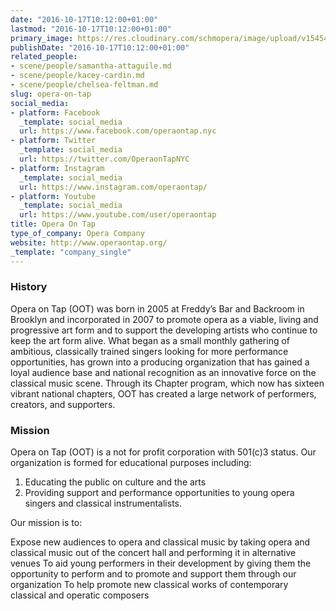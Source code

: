 ```yaml
---
date: "2016-10-17T10:12:00+01:00"
lastmod: "2016-10-17T10:12:00+01:00"
primary_image: https://res.cloudinary.com/schmopera/image/upload/v1545409169/media/webhook-uploads/1476695523590/7b44IFNo.jpg.jpg
publishDate: "2016-10-17T10:12:00+01:00"
related_people:
- scene/people/samantha-attaguile.md
- scene/people/kacey-cardin.md
- scene/people/chelsea-feltman.md
slug: opera-on-tap
social_media:
- platform: Facebook
  _template: social_media
  url: https://www.facebook.com/operaontap.nyc
- platform: Twitter
  _template: social_media
  url: https://twitter.com/OperaonTapNYC
- platform: Instagram
  _template: social_media
  url: https://www.instagram.com/operaontap/
- platform: Youtube
  _template: social_media
  url: https://www.youtube.com/user/operaontap
title: Opera On Tap
type_of_company: Opera Company
website: http://www.operaontap.org/
_template: "company_single"
---
```


### History

Opera on Tap (OOT) was born in 2005 at Freddy’s Bar and Backroom in Brooklyn and incorporated in 2007 to promote opera as a viable, living and progressive art form and to support the developing artists who continue to keep the art form alive. What began as a small monthly gathering of ambitious, classically trained singers looking for more performance opportunities, has grown into a producing organization that has gained a loyal audience base and national recognition as an innovative force on the classical music scene. Through its Chapter program, which now has sixteen vibrant national chapters, OOT has created a large network of performers, creators, and supporters.

### Mission

Opera on Tap (OOT) is a not for profit corporation with 501(c)3 status. Our organization is formed for educational purposes including:
1) Educating the public on culture and the arts
2) Providing support and performance opportunities to young opera singers and classical instrumentalists.

Our mission is to:

Expose new audiences to opera and classical music by taking opera and classical music out of the concert hall and performing it in alternative venues
To aid young performers in their development by giving them the opportunity to perform and to promote and support them through our organization
To help promote new classical works of contemporary classical and operatic composers

